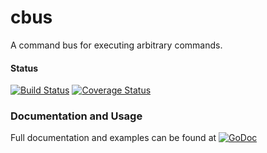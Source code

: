 # cbus
A command bus for executing arbitrary commands. 

#### Status
[![Build Status](https://travis-ci.org/gogolfing/cbus.svg?branch=master)](https://travis-ci.org/gogolfing/cbus)
[![Coverage Status](https://coveralls.io/repos/github/gogolfing/cbus/badge.svg?branch=master)](https://coveralls.io/github/gogolfing/cbus?branch=master)

### Documentation and Usage
Full documentation and examples can be found at [![GoDoc](https://godoc.org/github.com/gogolfing/cbus?status.svg)](https://godoc.org/github.com/gogolfing/cbus)
